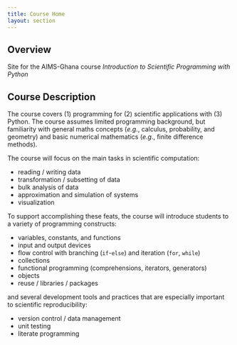 ```yaml
---
title: Course Home
layout: section
---
```


## Overview

Site for the AIMS-Ghana course *Introduction to Scientific Programming with Python*

## Course Description

The course covers (1) programming for (2) scientific applications with
(3) Python.  The course assumes limited programming background, but familiarity
with general maths concepts (*e.g.*, calculus, probability, and geometry) and
basic numerical mathematics (*e.g.*, finite difference methods).

The course will focus on the main tasks in scientific computation:

 - reading / writing data
 - transformation / subsetting of data
 - bulk analysis of data
 - approximation and simulation of systems
 - visualization

To support accomplishing these feats, the course will introduce students to a
variety of programming constructs:

 - variables, constants, and functions
 - input and output devices
 - flow control with branching (`if`-`else`) and iteration (`for`, `while`)
 - collections
 - functional programming (comprehensions, iterators, generators)
 - objects
 - reuse / libraries / packages

and several development tools and practices that are especially important to
scientific reproducibility:

 - version control / data management
 - unit testing
 - literate programming

